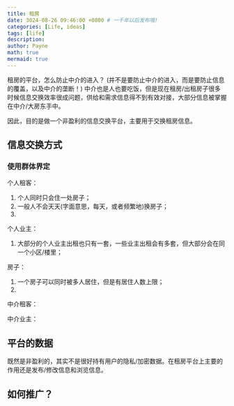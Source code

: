 ```yaml
---
title: 租房
date: 3024-08-26 09:46:00 +0800 # 一千年以后发布哦!
categories: [Life, ideas]
tags: [life]
description: 
author: Payne
math: true
mermaid: true
---
```


租房的平台，怎么防止中介的进入？
(并不是要防止中介的进入，而是要防止信息的覆盖，以及中介的垄断！)
中介也是人也要吃饭，但是现在租房/出租房子很多时候信息交换效率很成问题，供给和需求信息得不到有效对接，大部分信息被掌握在中介/大房东手中。

因此，目的是做一个非盈利的信息交换平台，主要用于交换租房信息。

## 信息交换方式

<!-- 功能实现上 -->
### 使用群体界定

个人租客：

1. 个人同时只会住一处房子；
2. 一般人不会天天(字面意思，每天，或者频繁地)换房子；
3. 

个人业主：
1. 大部分的个人业主出租也只有一套，一些业主出租会有多套，但大部分会在同一个小区/楼里；

房子：
1. 一个房子可以同时被多人居住，但是有居住人数上限；
2. 

中介租客：

中介业主：

## 平台的数据

既然是非盈利的，其实不是很好持有用户的隐私/加密数据。在租房平台上主要的作用还是发布/修改信息和浏览信息。



## 如何推广？


